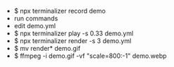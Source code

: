 - $ npx terminalizer record demo
- run commands
- edit demo.yml
- $ npx terminalizer play -s 0.33 demo.yml
- $ npx terminalizer render -s 3 demo.yml
- $ mv render* demo.gif
- $ ffmpeg -i demo.gif -vf "scale=800:-1" demo.webp
